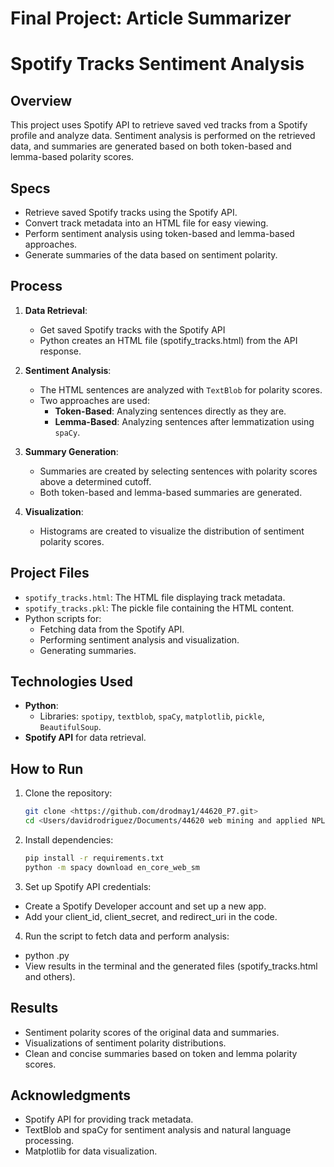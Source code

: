 # Final Project: Article Summarizer
# Spotify Tracks Sentiment Analysis

## Overview
This project uses Spotify API to retrieve saved ved tracks from a Spotify profile and analyze data.
Sentiment analysis is performed on the retrieved data, and summaries are generated based on both token-based and lemma-based polarity scores.

## Specs
- Retrieve saved Spotify tracks using the Spotify API.
- Convert track metadata into an HTML file for easy viewing.
- Perform sentiment analysis using token-based and lemma-based approaches.
- Generate summaries of the data based on sentiment polarity.

## Process
1. **Data Retrieval**:
   - Get saved Spotify tracks with the Spotify API
   - Python creates an HTML file (spotify_tracks.html) from the API response.

2. **Sentiment Analysis**:
   - The HTML sentences are analyzed with `TextBlob` for polarity scores.
   - Two approaches are used:
     - **Token-Based**: Analyzing sentences directly as they are.
     - **Lemma-Based**: Analyzing sentences after lemmatization using `spaCy`.

3. **Summary Generation**:
   - Summaries are created by selecting sentences with polarity scores above a determined cutoff.
   - Both token-based and lemma-based summaries are generated.

4. **Visualization**:
   - Histograms are created to visualize the distribution of sentiment polarity scores.

## Project Files
- `spotify_tracks.html`: The HTML file displaying track metadata.
- `spotify_tracks.pkl`: The pickle file containing the HTML content.
- Python scripts for:
  - Fetching data from the Spotify API.
  - Performing sentiment analysis and visualization.
  - Generating summaries.

## Technologies Used
- **Python**:
  - Libraries: `spotipy`, `textblob`, `spaCy`, `matplotlib`, `pickle`, `BeautifulSoup`.
- **Spotify API** for data retrieval.

## How to Run
1. Clone the repository:
   ```bash
   git clone <https://github.com/drodmay1/44620_P7.git>
   cd <Users/davidrodriguez/Documents/44620 web mining and applied NPL/44620_p7>

2. Install dependencies:
   ```bash
   pip install -r requirements.txt
   python -m spacy download en_core_web_sm

3. Set up Spotify API credentials:
- Create a Spotify Developer account and set up a new app.
- Add your client_id, client_secret, and redirect_uri in the code.

4. Run the script to fetch data and perform analysis:
- python <auth>.py
- View results in the terminal and the generated files (spotify_tracks.html and others).

## Results
- Sentiment polarity scores of the original data and summaries.
- Visualizations of sentiment polarity distributions.
- Clean and concise summaries based on token and lemma polarity scores.

## Acknowledgments
- Spotify API for providing track metadata.
- TextBlob and spaCy for sentiment analysis and natural language processing.
- Matplotlib for data visualization.




